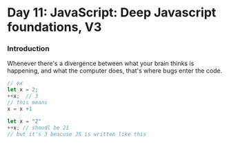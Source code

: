 
# Day 11: JavaScript: Deep Javascript foundations, V3

### Introduction
Whenever there's a divergence
between what your brain thinks
is happening, and what the
computer does, that's where
bugs enter the code.

```javascript
// ex
let x = 2;
++x;  // 3
// this means 
x = x +1

let x = "2"
++x; // shoudl be 21
// but it's 3 beacuse JS is written like this
```







